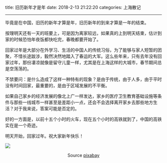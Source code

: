 title: 旧历新年才是年
date: 2018-2-13 21:22:20
categories: 上海散记

---

毕竟是在中国，旧历的新年才算是年，旧历新年的到来才算是一年的结束。

<!--more-->



按理明天还有一天的班要上，可是因为离家较远，如果真的上到明天结束，估计到家的时候恐怕年夜饭都快吃完，春晚都要开始了。

回家过年是大部分在外学习、生活的中国人的传统习俗，为了能够与家人短暂的团聚，不惜长途跋涉，毅然决然地踏入了春运的大军。这么些年来，只有去年没有回家过年，那份凄凉就像是留守儿童一样，尤其是在上海这样的大城市，春节期间总是空荡荡的。

不禁要问：是什么造成了这样一种特有的现象？是由于传统，由于人多，由于平时没有时间回家，最重要的，是由于区域发展的不平衡。

如果自己家乡的经济发展的像北上广一样发达，家乡的医疗卫生教育基础设施等条件与那些一线城市一样甚至是差距小一点，还会不会选择离开家乡去那些地方生活？对于我来说，答案可能是否定的。

好的一方面是，以前十五个小时的火车，现在五个小时的高铁就到了，中国的高铁实在是一个奇迹。

明天开始，回家过年。祝大家新年快乐！

![](https://cdn.pixabay.com/photo/2015/02/25/08/41/chinese-new-year-648472_1280.jpg)<center> Source [pixabay](https://pixabay.com/zh/%E6%98%A5%E8%8A%82-%E8%BF%87%E5%B9%B4-%E7%BA%BF%E6%9D%A1-%E5%85%89%E7%BB%98-648472/) </center>


